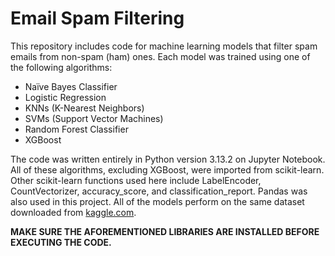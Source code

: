 # Email Spam Filtering
This repository includes code for machine learning models that filter spam emails from non-spam (ham) ones. Each model was trained using one of the following algorithms:

- Naïve Bayes Classifier
- Logistic Regression
- KNNs (K-Nearest Neighbors)
- SVMs (Support Vector Machines)
- Random Forest Classifier
- XGBoost

The code was written entirely in Python version 3.13.2 on Jupyter Notebook. All of these algorithms, excluding XGBoost, were imported from scikit-learn. Other scikit-learn functions used here include LabelEncoder, CountVectorizer, accuracy_score, and classification_report. Pandas was also used in this project. All of the models perform on the same dataset downloaded from [kaggle.com](https://www.kaggle.com/datasets/abdallahwagih/spam-emails).

**MAKE SURE THE AFOREMENTIONED LIBRARIES ARE INSTALLED BEFORE EXECUTING THE CODE.**
